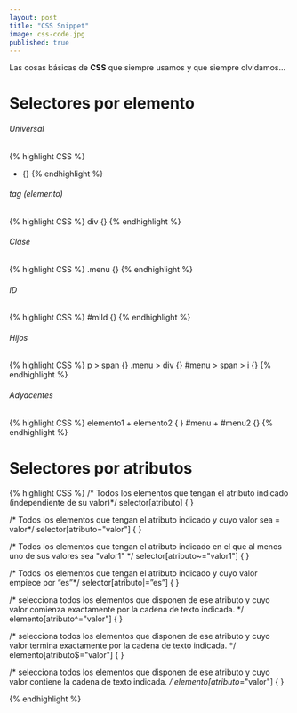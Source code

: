 ```yaml
---
layout: post
title: "CSS Snippet"
image: css-code.jpg
published: true
---
```


Las cosas básicas de **CSS** que siempre usamos y que siempre olvidamos...


Selectores por elemento
=======================================

###### Universal  
{% highlight CSS %}
* {}
{% endhighlight %}

###### tag (elemento)
{% highlight CSS %}
div {}
{% endhighlight %}

###### Clase
{% highlight CSS %}
.menu {}
{% endhighlight %}

###### ID
{% highlight CSS %}
#miId {}
{% endhighlight %}

###### Hijos
{% highlight CSS %}
p > span {}
.menu > div {}
#menu > span > i {}
{% endhighlight %}

###### Adyacentes
{% highlight CSS %}
elemento1 + elemento2 { }
#menu + #menu2 {}
{% endhighlight %}


Selectores por atributos
=======================================


{% highlight CSS %}
/* Todos los elementos que tengan el atributo indicado (independiente de su valor)*/
selector[atributo] { }

/* Todos los elementos que tengan el atributo indicado y cuyo valor sea = valor*/
selector[atributo="valor"] { }

/* Todos los elementos que tengan el atributo indicado  en el que al menos uno de sus valores sea "valor1" */
selector[atributo~="valor1"] { }

/* Todos los elementos que tengan el atributo indicado y cuyo valor empiece por “es”*/
selector[atributo|=”es”] { }

/* selecciona todos los elementos que disponen de ese atributo y cuyo valor comienza exactamente por la cadena de texto indicada. */
elemento[atributo^="valor"] { }

/* selecciona todos los elementos que disponen de ese atributo y cuyo valor termina exactamente por la cadena de texto indicada. */
elemento[atributo$="valor"] { }

/* selecciona todos los elementos que disponen de ese atributo y cuyo valor contiene la cadena de texto indicada. */
elemento[atributo*="valor"] { }


{% endhighlight %}